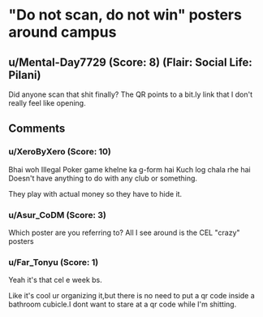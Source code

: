 # "Do not scan, do not win" posters around campus
## u/Mental-Day7729 (Score: 8) (Flair: Social Life: Pilani)
Did anyone scan that shit finally? The QR points to a bit.ly link that I don't really feel like opening.


## Comments

### u/XeroByXero (Score: 10)
Bhai woh Illegal Poker game khelne ka g-form hai 
Kuch log chala rhe hai
Doesn't have anything to do with any club or something.

They play with actual money so they have to hide it.


### u/Asur_CoDM (Score: 3)
Which poster are you referring to?
All I see around is the CEL "crazy" posters


### u/Far_Tonyu (Score: 1)
Yeah it's that cel e week bs.

Like it's cool ur organizing it,but there is no need to put a qr code inside a bathroom cubicle.I dont want to stare at a qr code while I'm shitting.




